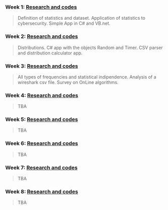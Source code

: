 ### Week 1: [Research and codes](https://videars.github.io/Week1/)
> Definition of statistics and dataset. Application of statistics to cybersecurity. Simple App in C# and VB.net.


### Week 2: [Research and codes](https://videars.github.io/Week2/)
> Distributions. C# app with the objects Random and Timer. CSV parser and distribution calculator app. 


### Week 3: [Research and codes](https://videars.github.io/Week3/)
> All types of frequencies and statistical indipendence. Analysis of a wireshark csv file. Survey on OnLine algorithms.


### Week 4: [Research and codes](https://videars.github.io/Week4/)
> TBA


### Week 5: [Research and codes](https://videars.github.io/Week5/)
> TBA


### Week 6: [Research and codes](https://videars.github.io/Week6/)
> TBA


### Week 7: [Research and codes](https://videars.github.io/Week7/)
> TBA


### Week 8: [Research and codes](https://videars.github.io/Week8/)
> TBA

